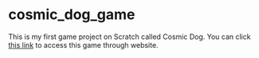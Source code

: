 # cosmic_dog_game
This is my first game project on Scratch called Cosmic Dog.
You can click <a href="https://scratch.mit.edu/projects/666406842">this link</a> to access this game through website.
